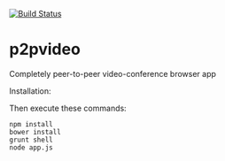 [![Build Status](https://secure.travis-ci.org/maraoz/p2pvideo.png)](http://travis-ci.org/maraoz/p2pvideo)

p2pvideo
=====

Completely peer-to-peer video-conference browser app

Installation:

Then execute these commands:
```
npm install
bower install
grunt shell
node app.js
```
